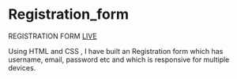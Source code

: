 # Registration_form

REGISTRATION FORM [LIVE](https://karthi0-7.github.io/Registration_form/)

Using HTML and CSS , I have built an Registration form which has username, email, password etc and which is responsive for multiple devices.
